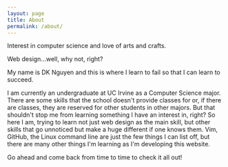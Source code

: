 ```yaml
---
layout: page
title: About
permalink: /about/
---
```

Interest in computer science and love of arts and crafts.

Web design...well, why not, right?

My name is DK Nguyen and this is where I learn to fail so that I can learn to succeed.

I am currently an undergraduate at UC Irvine as a Computer Science major. There are some skills that the school doesn't provide classes for or, if there are classes, they are reserved for other students in other majors. But that shouldn't stop me from learning something I have an interest in, right? So here I am, trying to learn not just web design as the main skill, but other skills that go unnoticed but make a huge different if one knows them. Vim, GitHub, the Linux command line are just the few things I can list off, but there are many other things I'm learning as I'm developing this website.

Go ahead and come back from time to time to check it all out! 
